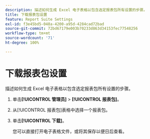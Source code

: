 ```yaml
---
description: 描述如何生成 Excel 电子表格以包含选定报表包所有设置的步骤。
title: 下载报表包设置
feature: Report Suite Settings
exl-id: f3e45bd5-048a-4200-a95d-4284cad72bad
source-git-commit: 72bd67179e003b70233d863d34153fec77548256
workflow-type: tm+mt
source-wordcount: '71'
ht-degree: 100%

---
```


# 下载报表包设置

描述如何生成 Excel 电子表格以包含选定报表包所有设置的步骤。

1. 单击&#x200B;**[!UICONTROL 管理员]** > **[!UICONTROL 报表包]**。
1. 从[!UICONTROL 报表包]表格中选择一个报表包。
1. 单击&#x200B;**[!UICONTROL 下载]**。

   您可以直接打开电子表格文件，或将其保存以便日后查看。
